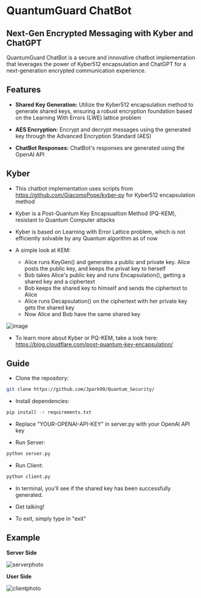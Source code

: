 # QuantumGuard ChatBot

## Next-Gen Encrypted Messaging with Kyber and ChatGPT

QuantumGuard ChatBot is a secure and innovative chatbot implementation that leverages the power of Kyber512 encapsulation and ChatGPT for a next-generation encrypted communication experience.

## Features

- **Shared Key Generation:** Utilize the Kyber512 encapsulation method to generate shared keys, ensuring a robust encryption foundation based on the Learning With Errors (LWE) lattice problem

- **AES Encryption:** Encrypt and decrypt messages using the generated key through the Advanced Encryption Standard (AES)

- **ChatBot Responses:** ChatBot's responses are generated using the OpenAI API

## Kyber

- This chatbot implementation uses scripts from https://github.com/GiacomoPope/kyber-py for Kyber512 encapsulation method
  
- Kyber is a Post-Quantum Key Encapsualtion Method (PQ-KEM), resistant to Quantum Computer attacks

- Kyber is based on Learning with Error Lattice problem, which is not efficiently solvable by any Quantum algorithm as of now

- A simple look at KEM:
    - Alice runs KeyGen() and generates a public and private key. Alice posts the public key, and keeps the privat key to herself
    - Bob takes Alice's public key and runs Encapsulation(), getting a shared key and a ciphertext
    - Bob keeps the shared key to himself and sends the ciphertext to Alice
    - Alice runs Decapsulation() on the ciphertext with her private key gets the shared key
    - Now Alice and Bob have the same shared key

![image](https://github.com/Jpark99/Quantum_Security/assets/10427379/00cd9bf7-794d-424d-a32a-e14660a7c50f)

- To learn more about Kyber or PQ-KEM, take a look here: https://blog.cloudflare.com/post-quantum-key-encapsulation/

## Guide

- Clone the repository:
```bash
git clone https://github.com/Jpark99/Quantum_Security/
```

- Install dependencies:
```bash
pip install -r requirements.txt
```

- Replace "YOUR-OPENAI-API-KEY" in server.py with your OpenAI API key

- Run Server:
```bash
python server.py
```

- Run Client:
```bash
python client.py
```

- In terminal, you'll see if the shared key has been successfully generated.

- Get talking!

- To exit, simply type in "exit"

## Example

**Server Side**

![serverphoto](https://github.com/Jpark99/Quantum_Security/assets/10427379/b96ff7ca-4034-4fae-8160-38fa520a91e0)

**User Side**
  
![clientphoto](https://github.com/Jpark99/Quantum_Security/assets/10427379/dee9285a-8222-405c-8444-4e23cb441153)



